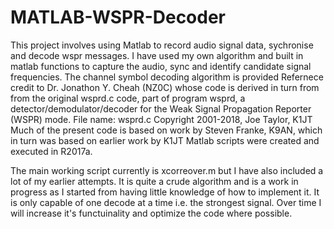 # MATLAB-WSPR-Decoder
This project involves using Matlab to record audio signal data, sychronise and decode wspr messages. I have used my own algorithm and built in matlab functions to capture the audio, sync and identify candidate signal frequencies. The channel symbol decoding algorithm is provided Refernece credit to Dr. Jonathon Y. Cheah (NZ0C) whose code is derived in turn from from the original wsprd.c code, part of program wsprd, a detector/demodulator/decoder  for the Weak Signal Propagation Reporter (WSPR) mode.    File name: wsprd.c    Copyright 2001-2018, Joe Taylor, K1JT    Much of the present code is based on work by Steven Franke, K9AN,  which in turn was based on earlier work by K1JT 
Matlab scripts were created and executed in R2017a. 

The main working script currently is xcorreover.m but I have also included a lot of my earlier attempts.  It is quite a crude algorithm and is a work in progress as I started from having little knowledge of how to implement it. It is only capable of one decode at a time i.e. the strongest signal.  Over time I will increase it's functuinality and optimize the code where possible.
